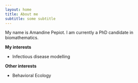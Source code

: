 ```yaml
---
layout: home
title: About me
subtitle: some subtitle
---
```


My name is Amandine Pepiot. I am currently a PhD candidate in biomathematics.

 **My interests**
- Infectious disease modelling

**Other interests**
- Behavioral Ecology



